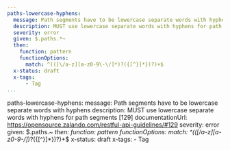 ```yaml
---
paths-lowercase-hyphens:
  message: Path segments have to be lowercase separate words with hyphens
  description: MUST use lowercase separate words with hyphens for path segments
  severity: error
  given: $.paths.*~
  then:
    function: pattern
    functionOptions:
      match: ^(([\/a-z][a-z0-9\-\/]*)?({[^}]*})?)+$
  x-status: draft
  x-tags:
      - Tag        
...
```

paths-lowercase-hyphens:
  message: Path segments have to be lowercase separate words with hyphens
  description: MUST use lowercase separate words with hyphens for path segments [129]
  documentationUrl: https://opensource.zalando.com/restful-api-guidelines/#129
  severity: error
  given: $.paths.*~
  then:
    function: pattern
    functionOptions:
      match: ^(([\/a-z][a-z0-9\-\/]*)?({[^}]*})?)+$
  x-status: draft
  x-tags:
      - Tag        